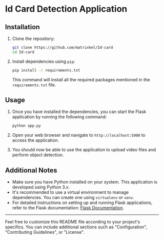 # Id Card Detection Application

## Installation

1. Clone the repository:

   ```bash
   git clone https://github.com/matrixkel/Id-card
   cd Id-card
   ```

2. Install dependencies using `pip`:

   ```bash
   pip install -r requirements.txt
   ```

   This command will install all the required packages mentioned in the `requirements.txt` file.

## Usage

1. Once you have installed the dependencies, you can start the Flask application by running the following command:

   ```bash
   python app.py
   ```

2. Open your web browser and navigate to `http://localhost:5000` to access the application.

3. You should now be able to use the application to upload video files and perform object detection.

## Additional Notes

- Make sure you have Python installed on your system. This application is developed using Python 3.x.
- It's recommended to use a virtual environment to manage dependencies. You can create one using `virtualenv` or `venv`.
- For detailed instructions on setting up and running Flask applications, refer to the Flask documentation: [Flask Documentation](https://flask.palletsprojects.com/en/2.0.x/).

---

Feel free to customize this README file according to your project's specifics. You can include additional sections such as "Configuration", "Contributing Guidelines", or "License".
